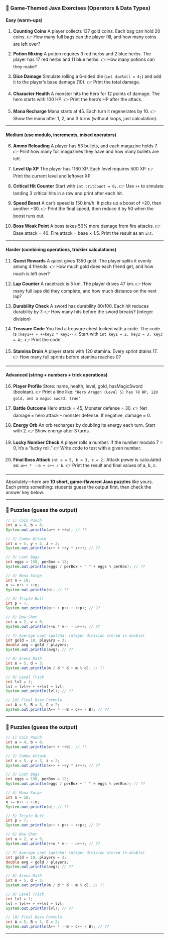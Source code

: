 ### 🎲 Game-Themed Java Exercises (Operators & Data Types)

#### Easy (warm-ups)

1. **Counting Coins**
   A player collects 137 gold coins. Each bag can hold 20 coins.
   👉 How many full bags can the player fill, and how many coins are left over?

2. **Potion Mixing**
   A potion requires 3 red herbs and 2 blue herbs. The player has 17 red herbs and 11 blue herbs.
   👉 How many potions can they make?

3. **Dice Damage**
   Simulate rolling a 6-sided die (`int dieRoll = 4;`) and add it to the player’s base damage (10).
   👉 Print the total damage.

4. **Character Health**
   A monster hits the hero for 12 points of damage. The hero starts with 100 HP.
   👉 Print the hero’s HP after the attack.

5. **Mana Recharge**
   Mana starts at 45. Each turn it regenerates by 10.
   👉 Show the mana after 1, 2, and 3 turns (without loops, just calculation).

---

#### Medium (use modulo, increments, mixed operators)

6. **Ammo Reloading**
   A player has 53 bullets, and each magazine holds 7.
   👉 Print how many full magazines they have and how many bullets are left.

7. **Level Up XP**
   The player has 1180 XP. Each level requires 500 XP.
   👉 Print the current level and leftover XP.

8. **Critical Hit Counter**
   Start with `int critCount = 0;`.
   👉 Use `++` to simulate landing 3 critical hits in a row and print after each hit.

9. **Speed Boost**
   A car’s speed is 150 km/h. It picks up a boost of +20, then another +30.
   👉 Print the final speed, then reduce it by 50 when the boost runs out.

10. **Boss Weak Point**
    A boss takes 50% more damage from fire attacks.
    👉 Base attack = 40. Fire attack = base × 1.5. Print the result as an `int`.

---

#### Harder (combining operations, trickier calculations)

11. **Quest Rewards**
    A quest gives 1350 gold. The player splits it evenly among 4 friends.
    👉 How much gold does each friend get, and how much is left over?

12. **Lap Counter**
    A racetrack is 5 km. The player drives 47 km.
    👉 How many full laps did they complete, and how much distance on the next lap?

13. **Durability Check**
    A sword has durability 80/100. Each hit reduces durability by 7.
    👉 How many hits before the sword breaks? (integer division)

14. **Treasure Code**
    You find a treasure chest locked with a code. The code is `(key1++ + ++key2 * key3--)`.
    Start with `int key1 = 2, key2 = 3, key3 = 4;`.
    👉 Print the code.

15. **Stamina Drain**
    A player starts with 120 stamina. Every sprint drains 17.
    👉 How many full sprints before stamina reaches 0?

---

#### Advanced (string + numbers + trick operations)

16. **Player Profile**
    Store: name, health, level, gold, hasMagicSword (boolean).
    👉 Print a line like:
    `"Hero Aragon (Level 5) has 78 HP, 120 gold, and a magic sword: true"`

17. **Battle Outcome**
    Hero attack = 45, Monster defense = 30.
    👉 Net damage = hero attack – monster defense. If negative, damage = 0.

18. **Energy Orb**
    An orb recharges by doubling its energy each turn. Start with 2.
    👉 Show energy after 3 turns.

19. **Lucky Number Check**
    A player rolls a number. If the number modulo 7 = 0, it’s a “lucky roll.”
    👉 Write code to test with a given number.

20. **Final Boss Attack**
    `int a = 5, b = 3, c = 2;`
    Attack power is calculated as: `a++ * --b + c++ / b`.
    👉 Print the result and final values of a, b, c.

---

Absolutely—here are **10 short, game-flavored Java puzzles** like yours. Each prints something: students guess the output first, then check the answer key below.

---

### 🔮 Puzzles (guess the output)

```java
// 1) Coin Pouch
int a = 4, b = 6;
System.out.println(a++ + ++b); // ??
```

```java
// 2) Combo Attack
int x = 5, y = 3, z = 2;
System.out.println(x++ + ++y * z++); // ??
```

```java
// 3) Loot Bags
int eggs = 150, perBox = 12;
System.out.println(eggs / perBox + " " + eggs % perBox); // ??
```

```java
// 4) Mana Surge
int n = 10;
n += n++ + ++n;
System.out.println(n); // ??
```

```java
// 5) Triple Buff
int p = 7;
System.out.println(p++ + p++ + ++p); // ??
```

```java
// 6) Bow Shot
int u = 2, v = 5;
System.out.println(++u * v-- - u++); // ??
```

```java
// 7) Average Loot (gotcha: integer division stored in double)
int gold = 10, players = 3;
double avg = gold / players;
System.out.println(avg); // ??
```

```java
// 8) Arena Math
int m = 5, d = 3;
System.out.println(m / d * d + m % d); // ??
```

```java
// 9) Level Trick
int lvl = 1;
lvl = lvl++ + ++lvl + lvl;
System.out.println(lvl); // ??
```

```java
// 10) Final Boss Formula
int A = 5, B = 3, C = 2;
System.out.println(A++ * --B + C++ / B); // ??
```

---

### 🔮 Puzzles (guess the output)

```java
// 1) Coin Pouch
int a = 4, b = 6;
System.out.println(a++ + ++b); // ??
```

```java
// 2) Combo Attack
int x = 5, y = 3, z = 2;
System.out.println(x++ + ++y * z++); // ??
```

```java
// 3) Loot Bags
int eggs = 150, perBox = 12;
System.out.println(eggs / perBox + " " + eggs % perBox); // ??
```

```java
// 4) Mana Surge
int n = 10;
n += n++ + ++n;
System.out.println(n); // ??
```

```java
// 5) Triple Buff
int p = 7;
System.out.println(p++ + p++ + ++p); // ??
```

```java
// 6) Bow Shot
int u = 2, v = 5;
System.out.println(++u * v-- - u++); // ??
```

```java
// 7) Average Loot (gotcha: integer division stored in double)
int gold = 10, players = 3;
double avg = gold / players;
System.out.println(avg); // ??
```

```java
// 8) Arena Math
int m = 5, d = 3;
System.out.println(m / d * d + m % d); // ??
```

```java
// 9) Level Trick
int lvl = 1;
lvl = lvl++ + ++lvl + lvl;
System.out.println(lvl); // ??
```

```java
// 10) Final Boss Formula
int A = 5, B = 3, C = 2;
System.out.println(A++ * --B + C++ / B); // ??
```

---


